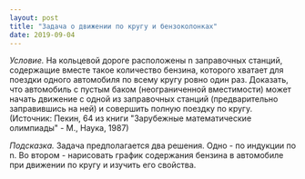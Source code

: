 ```yaml
---
layout: post
title: "Задача о движении по кругу и бензоколонках"
date: 2019-09-04
---
```


*Условие.* На кольцевой дороге расположены n заправочных станций, содержащие вместе такое количество бензина, которого хватает для поездки одного автомобиля по всему кругу ровно один раз. Доказать, что автомобиль с пустым баком (неограниченной вместимости) может начать движение с одной из заправочных станций (предварительно заправившись на ней) и совершить полную поездку по кругу. (Источник: Пекин, 64 из книги "Зарубежные математические олимпиады" - М., Наука, 1987)

*Подсказка.* Задача предполагается два решения. Одно - по индукции по n. Во втором - нарисовать график содержания бензина в автомобиле при движении по кругу и изучить его свойства.
